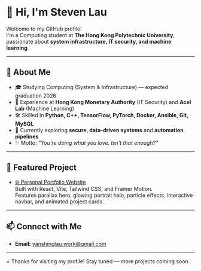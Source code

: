 # 👋 Hi, I'm Steven Lau

Welcome to my GitHub profile!  
I'm a Computing student at **The Hong Kong Polytechnic University**, passionate about **system infrastructure, IT security, and machine learning**.  

---

## 🚀 About Me
- 🎓 Studying Computing (System & Infrastructure) — expected graduation 2026
- 💼 Experience at **Hong Kong Monetary Authority** (IT Security) and **Acel Lab** (Machine Learning)
- 🛠 Skilled in **Python, C++, TensorFlow, PyTorch, Docker, Ansible, Git, MySQL**
- 🌱 Currently exploring **secure, data‑driven systems** and **automation pipelines**
- ✨ Motto: *"You're doing what you love. Isn't that enough?"*

---

## 📌 Featured Project
- [🌐 Personal Portfolio Website](https://github.com/sdfg6850/my-portfolio)  
  Built with React, Vite, Tailwind CSS, and Framer Motion.  
  Features parallax hero, glowing portrait halo, particle effects, interactive navbar, and animated project cards.

---

## 📫 Connect with Me
- **Email:** yanshinglau.work@gmail.com  

---

⭐️ Thanks for visiting my profile! Stay tuned — more projects coming soon.
